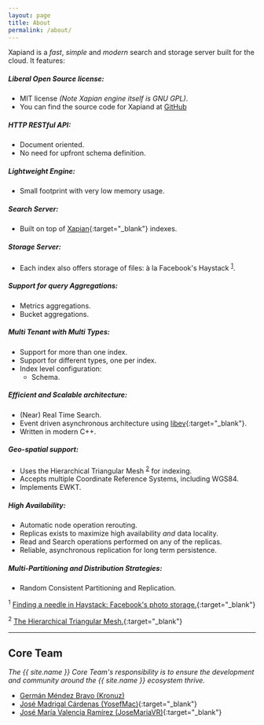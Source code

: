 ```yaml
---
layout: page
title: About
permalink: /about/
---
```


[Xapian]: https://xapian.org
[GitHub]: https://github.com/Kronuz/Xapiand

Xapiand is a _fast_, _simple_ and _modern_ search and storage server built for the cloud.
It features:

##### Liberal Open Source license:
  * MIT license *(Note Xapian engine itself is GNU GPL)*.
  * You can find the source code for Xapiand at [GitHub]

##### HTTP RESTful API:
  * Document oriented.
  * No need for upfront schema definition.

##### Lightweight Engine:
  * Small footprint with very low memory usage.

##### Search Server:
  * Built on top of [Xapian]{:target="_blank"} indexes.

##### Storage Server:
  * Each index also offers storage of files: à la Facebook's Haystack <sup>[1](#footnote-1)</sup>.

##### Support for query Aggregations:
  * Metrics aggregations.
  * Bucket aggregations.

##### Multi Tenant with Multi Types:
  * Support for more than one index.
  * Support for different types, one per index.
  * Index level configuration:
    * Schema.

##### Efficient and Scalable architecture:
  * (Near) Real Time Search.
  * Event driven asynchronous architecture using [libev](http://software.schmorp.de/pkg/libev.html){:target="_blank"}.
  * Written in modern C++.

##### Geo-spatial support:
  * Uses the Hierarchical Triangular Mesh <sup>[2](#footnote-2)</sup> for indexing.
  * Accepts multiple Coordinate Reference Systems, including WGS84.
  * Implements EWKT.

##### High Availability:
  * Automatic node operation rerouting.
  * Replicas exists to maximize high availability *and* data locality.
  * Read and Search operations performed on any of the replicas.
  * Reliable, asynchronous replication for long term persistence.

##### Multi-Partitioning and Distribution Strategies:
  * Random Consistent Partitioning and Replication.

<sup><a id="footnote-1">1</a></sup> [Finding a needle in Haystack: Facebook's photo storage.](https://www.usenix.org/legacy/event/osdi10/tech/full_papers/Beaver.pdf){:target="_blank"}

<sup><a id="footnote-2">2</a></sup> [The Hierarchical Triangular Mesh.](http://www.noao.edu/noao/staff/yao/sdss_papers/kunszt.pdf){:target="_blank"}


---

## Core Team

*The {{ site.name }} Core Team's responsibility is to ensure the development and
community around the {{ site.name }} ecosystem thrive.*

* [Germán Méndez Bravo (Kronuz)](https://kronuz.io)
* [José Madrigal Cárdenas (YosefMac)](https://github.com/YosefMac){:target="_blank"}
* [José María Valencia Ramírez (JoseMariaVR)](https://github.com/JoseMariaVR){:target="_blank"}
